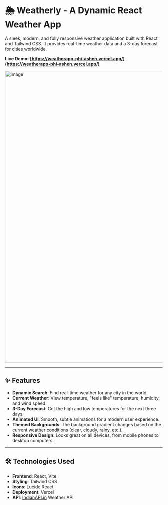 # 🌦️ Weatherly - A Dynamic React Weather App

A sleek, modern, and fully responsive weather application built with React and Tailwind CSS. It provides real-time weather data and a 3-day forecast for cities worldwide.

**Live Demo:** **[https://weatherapp-phi-ashen.vercel.app/](https://weatherapp-phi-ashen.vercel.app/)**

<img width="1880" height="934" alt="image" src="https://github.com/user-attachments/assets/a284aa37-17e2-40bf-87a2-29decec16d7e" />


---

## ✨ Features

* **Dynamic Search**: Find real-time weather for any city in the world.
* **Current Weather**: View temperature, "feels like" temperature, humidity, and wind speed.
* **3-Day Forecast**: Get the high and low temperatures for the next three days.
* **Animated UI**: Smooth, subtle animations for a modern user experience.
* **Themed Backgrounds**: The background gradient changes based on the current weather conditions (clear, cloudy, rainy, etc.).
* **Responsive Design**: Looks great on all devices, from mobile phones to desktop computers.

---

## 🛠️ Technologies Used

* **Frontend**: React, Vite
* **Styling**: Tailwind CSS
* **Icons**: Lucide React
* **Deployment**: Vercel
* **API**: [IndianAPI.in](http://indianapi.in/) Weather API
